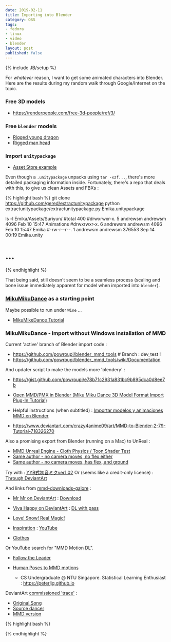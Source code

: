 ```yaml
---
date: 2019-02-11
title: Importing into Blender
category: OSS
tags:
- fedora
- linux
- video
- blender
layout: post
published: false
---
```

{% include JB/setup %}


For _whatever_ reason, I want to get some animated characters into Blender.  Here are 
the results during my random walk through Google/Internet on the topic.


### Free 3D models

*  https://renderpeople.com/free-3d-people/ref/3/


### Free ```blender``` models

*  [Rigged young dragon](https://www.blendswap.com/blends/view/697)
*  [Rigged man head](https://www.blendswap.com/blends/view/92838)


### Import ```unitypackage``` 

*   [Asset Store example](https://assetstore.unity.com/packages/3d/characters/humanoids/emika-127213)

Even though a ```.unitypackage``` unpacks using ```tar -xzf...```, there's
more detailed packaging information inside.  Fortunately, there's a repo that deals
with this, to give us clean Assets and FBXs :

{% highlight bash %}
git clone https://github.com/gered/extractunitypackage
python extractunitypackage/extractunitypackage.py Emika.unitypackage

ls -l Emika/Assets/Suriyun/
#total 400
#drwxrwxr-x. 5 andrewsm andrewsm   4096 Feb 10 15:47 Animations
#drwxrwxr-x. 6 andrewsm andrewsm   4096 Feb 10 15:47 Emika
#-rw-r--r--. 1 andrewsm andrewsm 376553 Sep 14 00:19 Emika.unity
# ...
{% endhighlight %}

That being said, still doesn't seem to be a seamless process (scaling and bone issue immediately apparent for model when imported into ```blender```).



###  [MikuMikuDance](https://en.wikipedia.org/wiki/MikuMikuDance) as a starting point

Maybe possible to run under ```Wine``` ...

*   [MikuMikeDance Tutorial](https://sites.google.com/view/evpvp/)



###  MikuMikuDance - import without Windows installation of MMD

Current 'active' branch of Blender import code : 
*   https://github.com/powroupi/blender_mmd_tools   # Branch : dev_test !
*   https://github.com/powroupi/blender_mmd_tools/wiki/Documentation

And updater script to make the models more 'blendery' :
*   https://gist.github.com/powroupi/e78b71c2931a831bc9b895dca0d8ee7b


*   [Open MMD/PMX in Blender (Miku Miku Dance 3D Model Format Import Plug-In Tutorial)](https://www.youtube.com/watch?v=v-JfPYz5Nvo)

*   Helpful instructions (when subtitled) : [Importar modelos y animaciones MMD en Blender](https://www.youtube.com/watch?v=vfvTNDNBI3I)

*   https://www.deviantart.com/crazy4anime09/art/MMD-to-Blender-2-79-Tutorial-718326270


Also a promising export from Blender (running on a Mac) to UnReal : 

*   [MMD Unreal Engine - Cloth Physics / Toon Shader Test](https://www.youtube.com/watch?v=fbbuS7TqiX0)
*   [Same author - no camera moves, no flex either](https://www.youtube.com/watch?v=TLHObOy2u84)
*   [Same author - no camera moves, has flex, and ground](https://www.youtube.com/watch?v=N1VGdqgnIO8)

Try with : [YYB式初音ミクver1.02](https://bowlroll.net/file/52777)
Or (seems like a credit-only license) : [Through DeviantArt](https://www.deviantart.com/aprinceofvoid/art/Idolm-ster-White-Dress-Miku-DL-684333728)

And links from [mmd-downloads-galore](https://www.deviantart.com/mmd-downloads-galore) : 

*   [Mr Mr on DeviantArt](https://www.deviantart.com/spardatwins/art/MMD-Mr-Mr-Girls-Generation-Motion-Data-DL-717916719) : [Download](https://www.mediafire.com/file/ww4162sw2dq1jvc/MrMr+Motion%28by+Iven+Padilla%29.zip)
*   [Viva Happy on DeviantArt](https://www.deviantart.com/shiro-nekovocaloid/art/MMD-Viva-Happy-Miku-Hatsune-Download-602407942) : [DL with pass](https://bowlroll.net/file/27406)
*   [Love! Snow! Real Magic!](https://bowlroll.net/file/30993)
*   [Inspiration](https://www.deviantart.com/ureshiiiiii/art/MMD-Motion-DL-Inspiration-694820131) : [YouTube](https://www.youtube.com/watch?v=t_SOAyQbtIc)

*   [Clothes](https://www.deviantart.com/mmd-downloads-galore/gallery/39472355/Clothes)

Or YouTube search for "MMD Motion DL".

*   [Follow the Leader](https://www.youtube.com/watch?v=5_4TKRgEr9U)

*  [Human Poses to MMD motions](https://github.com/peterljq/OpenMMD)
   +    CS Undergraduate @ NTU Singapore. Statistical Learning Enthusiast : https://peterljq.github.io

DeviantArt [commissioned 'trace'](https://www.deviantart.com/natsumisempai/art/MMD-Commission-WiggleWiggle-Motion-Trace-785202018) :

*  [Original Song](https://www.youtube.com/watch?v=SkRSXFQerZs)
*  [Source dancer](https://www.youtube.com/watch?v=pepBDkHsx5M)
*  [MMD version](https://www.youtube.com/watch?v=BWW6cTXj9J4)



{% highlight bash %}

{% endhighlight %}


